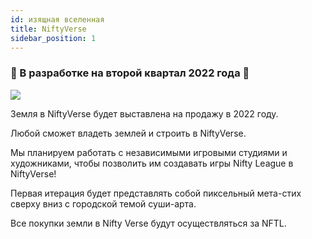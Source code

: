```yaml
---
id: изящная вселенная
title: NiftyVerse
sidebar_position: 1
---
```


### 🚧 В разработке на второй квартал 2022 года 🚧

![](/img/niftyverse-snarfy.gif)

Земля в NiftyVerse будет выставлена на продажу в 2022 году.

Любой сможет владеть землей и строить в NiftyVerse.

Мы планируем работать с независимыми игровыми студиями и художниками, чтобы позволить им создавать игры Nifty League в NiftyVerse!

Первая итерация будет представлять собой пиксельный мета-стих сверху вниз с городской темой суши-арта.

Все покупки земли в Nifty Verse будут осуществляться за NFTL.
